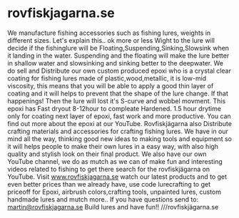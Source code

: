 # rovfiskjagarna.se
We manufacture fishing accessories such as fishing lures, weights in different sizes. Let's explain this.. ok more or less Wight to the lure will decide if the fishinglure will be Floating,Suspending,Sinking,Slowsink when it landing in the water. Suspending and the floating will make the lure better in shallow water and slowsinking and sinking better to the deepwater. 
We do sell and Distribute our own custom produced epoxi who is a crystal clear coating for fishing lures made of plastic,wood,metallic, it is low-mid viscosity, this means that you will be able to apply a good thin layer of coating and it will helps to prevent that the shape of the lure change. If that happenings! Then the lure will lost it's S-curve and wobbel movment. This epoxi has Fast dryout 8-12hour to compleate Hardened. 1.5 hour drytime only for coating next layer of epoxi, fast work and more productive. You can find out more about the epoxi at our YouTube.
Rovfiskjägarna also Distribute crafting materials and accessories for crafting fishing lures. We have in our mind all the way, thinking good new ideas to making tools and equipment so it will helps people to make their own lures in a easy way, with also high quality and stylish look on their final product.
We also have our own YouTube channel, we do as mutch as we can of make fun and interesting videos related to fishing to get there search for the rovfiskjägarna on YouTube.
Visit www.rovfiskjagarna.se watch our latest products and to get even better prices than we already have, use code lurecrafting to get priceoff for Epoxi, airbrush colors,crafting tools, unpainted lures, custom handmade lures and mutch more..
If you have questions send to: martin@rovfiskjagarna.se
Build lures and have fun!!
///rovfiskjägarna.se 
